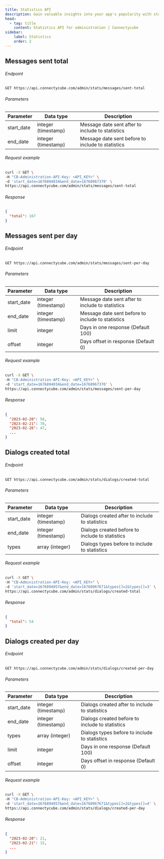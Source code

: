 ```yaml
---
title: Statistics API
description: Gain valuable insights into your app's popularity with statistics on daily and cumulative dialogs and messages. Enhance visibility to optimize app's performance.
head:
  - tag: title
    content: Statistics API for administration | Connectycube
sidebar: 
    label: Statistics
    order: 2
---
```


## Messages sent total

###### Endpoint
```
GET https://api.connectycube.com/admin/stats/messages/sent-total
```
###### Parameters

| Parameter  | Data type          | Description |
|------------|--------------------|--------------
| start_date | integer (timestamp)| Message date sent after to include to statistics
| end_date   | integer (timestamp)| Message date sent before to include to statistics


###### Request example

```bash
curl -X GET \
-H "CB-Administration-API-Key: <API_KEY>" \
-d 'start_date=1676894034&end_date=16768967370' \
https://api.connectycube.com/admin/stats/messages/sent-total
```

###### Response

```json
{
  "total": 167
}
```

## Messages sent per day

###### Endpoint
```
GET https://api.connectycube.com/admin/stats/messages/sent-per-day
```
###### Parameters

| Parameter  | Data type          | Description |
|------------|--------------------|--------------
| start_date | integer (timestamp)| Message date sent after to include to statistics
| end_date   | integer (timestamp)| Message date sent before to include to statistics
| limit      | integer            | Days in one response (Default 100)
| offset     | integer            | Days offset in response (Default 0)


###### Request example

```bash
curl -X GET \
-H "CB-Administration-API-Key: <API_KEY>" \
-d 'start_date=1676894034&end_date=16768967370' \
https://api.connectycube.com/admin/stats/messages/sent-per-day
```

###### Response

```json
{
  "2023-02-20": 56,
  "2023-02-21": 78,
  "2023-02-26": 47,
  ...
}
```

## Dialogs created total

###### Endpoint
```
GET https://api.connectycube.com/admin/stats/dialogs/created-total
```
###### Parameters

| Parameter  | Data type           | Description |
|------------|---------------------|--------------
| start_date | integer (timestamp) | Dialogs created after to include to statistics
| end_date   | integer (timestamp) | Dialogs created before to include to statistics
| types      | array (integer)     | Dialogs types before to include to statistics


###### Request example

```bash
curl -X GET \
-H "CB-Administration-API-Key: <API_KEY>" \
-d 'start_date=1676894057&end_date=16768967671&types[]=2&types[]=3' \
https://api.connectycube.com/admin/stats/dialogs/created-total
```

###### Response

```json
{
  "total": 54
}
```

## Dialogs created per day

###### Endpoint
```
GET https://api.connectycube.com/admin/stats/dialogs/created-per-day
```
###### Parameters

| Parameter  | Data type           | Description |
|------------|---------------------|--------------
| start_date | integer (timestamp) | Dialogs created after to include to statistics
| end_date   | integer (timestamp) | Dialogs created before to include to statistics
| types      | array (integer)     | Dialogs types before to include to statistics
| limit      | integer             | Days in one response (Default 100)
| offset     | integer             | Days offset in response (Default 0)


###### Request example

```bash
curl -X GET \
-H "CB-Administration-API-Key: <API_KEY>" \
-d 'start_date=1676894057&end_date=16768967671&types[]=2&types[]=4' \
https://api.connectycube.com/admin/stats/dialogs/created-per-day
```

###### Response

```json
{
  "2023-02-20": 21,
  "2023-02-21": 15,
  ...
}
```